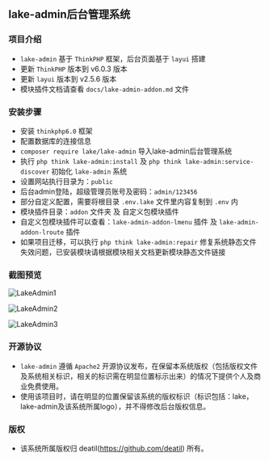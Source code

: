 ## lake-admin后台管理系统


### 项目介绍

*  `lake-admin` 基于 `ThinkPHP` 框架，后台页面基于 `layui` 搭建
*  更新 `ThinkPHP` 版本到 v6.0.3 版本
*  更新 `layui` 版本到 v2.5.6 版本
*  模块插件文档请查看 `docs/lake-admin-addon.md` 文件


### 安装步骤

*  安装 `thinkphp6.0` 框架
*  配置数据库的连接信息
*  `composer require lake/lake-admin` 导入lake-admin后台管理系统
*  执行 `php think lake-admin:install` 及 `php think lake-admin:service-discover` 初始化 `lake-admin` 系统
*  设置网站执行目录为：`public`
*  后台admin登陆，超级管理员账号及密码：`admin/123456`
*  部分自定义配置，需要将根目录 `.env.lake` 文件里内容复制到 `.env` 内
*  模块插件目录：`addon` 文件夹 及 自定义包模块插件
*  自定义包模块插件可以查看：`lake-admin-addon-lmenu` 插件 及 `lake-admin-addon-lroute` 插件
*  如果项目迁移，可以执行 `php think lake-admin:repair` 修复系统静态文件失效问题，已安装模块请根据模块相关文档更新模块静态文件链接


### 截图预览

![LakeAdmin1](https://user-images.githubusercontent.com/24578855/91877097-23f6d680-ecb0-11ea-99e1-c8e7b36421dd.png)

![LakeAdmin2](https://user-images.githubusercontent.com/24578855/91877220-4ee12a80-ecb0-11ea-9f0f-e3879d4c07ac.png)

![LakeAdmin3](https://user-images.githubusercontent.com/24578855/91877251-57396580-ecb0-11ea-8503-be6335c8a92d.png)


### 开源协议

*  `lake-admin` 遵循 `Apache2` 开源协议发布，在保留本系统版权（包括版权文件及系统相关标识，相关的标识需在明显位置标示出来）的情况下提供个人及商业免费使用。  
*  使用该项目时，请在明显的位置保留该系统的版权标识（标识包括：lake，lake-admin及该系统所属logo），并不得修改后台版权信息。


### 版权

*  该系统所属版权归 deatil(https://github.com/deatil) 所有。
